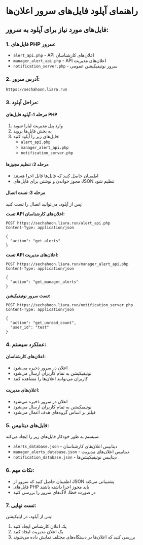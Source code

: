 # راهنمای آپلود فایل‌های سرور اعلان‌ها

## فایل‌های مورد نیاز برای آپلود به سرور:

### 1. فایل‌های PHP سرور:
- `alert_api.php` - API اعلان‌های کارشناسان
- `manager_alert_api.php` - API اعلان‌های مدیریت
- `notification_server.php` - سرور نوتیفیکیشن عمومی

### 2. آدرس سرور:
```
https://sechahoon.liara.run
```

### 3. مراحل آپلود:

#### مرحله 1: آپلود فایل‌های PHP
1. وارد پنل مدیریت لیارا شوید
2. به بخش فایل‌ها بروید
3. فایل‌های زیر را آپلود کنید:
   - `alert_api.php`
   - `manager_alert_api.php`
   - `notification_server.php`

#### مرحله 2: تنظیم مجوزها
- اطمینان حاصل کنید که فایل‌ها قابل اجرا هستند
- مجوز خواندن و نوشتن برای فایل‌های JSON تنظیم شود

#### مرحله 3: تست اتصال
پس از آپلود، می‌توانید اتصال را تست کنید:

**تست API اعلان‌های کارشناسان:**
```
POST https://sechahoon.liara.run/alert_api.php
Content-Type: application/json

{
  "action": "get_alerts"
}
```

**تست API اعلان‌های مدیریت:**
```
POST https://sechahoon.liara.run/manager_alert_api.php
Content-Type: application/json

{
  "action": "get_manager_alerts"
}
```

**تست سرور نوتیفیکیشن:**
```
POST https://sechahoon.liara.run/notification_server.php
Content-Type: application/json

{
  "action": "get_unread_count",
  "user_id": "test"
}
```

### 4. عملکرد سیستم:

#### اعلان‌های کارشناسان:
- اعلان در سرور ذخیره می‌شود
- نوتیفیکیشن به تمام کاربران ارسال می‌شود
- کاربران می‌توانند اعلان‌ها را مشاهده کنند

#### اعلان‌های مدیریت:
- اعلان در سرور ذخیره می‌شود
- نوتیفیکیشن به تمام کاربران ارسال می‌شود
- فیلتر بر اساس گروه‌های هدف اعمال می‌شود

### 5. فایل‌های دیتابیس:
سیستم به طور خودکار فایل‌های زیر را ایجاد می‌کند:
- `alerts_database.json` - دیتابیس اعلان‌های کارشناسان
- `manager_alerts_database.json` - دیتابیس اعلان‌های مدیریت
- `notification_database.json` - دیتابیس نوتیفیکیشن‌ها

### 6. نکات مهم:
- اطمینان حاصل کنید که سرور از JSON پشتیبانی می‌کند
- فایل‌های PHP باید مجوز اجرا داشته باشند
- در صورت خطا، لاگ‌های سرور را بررسی کنید

### 7. تست نهایی:
پس از آپلود، در اپلیکیشن:
1. یک اعلان کارشناس ایجاد کنید
2. یک اعلان مدیریت ایجاد کنید
3. بررسی کنید که اعلان‌ها در دستگاه‌های مختلف نمایش داده می‌شوند 